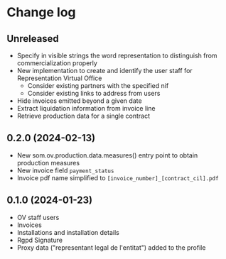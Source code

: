 # Change log

## Unreleased

- Specify in visible strings the word representation to distinguish from commercialization properly
- New implementation to create and identify the user staff for Representation Virtual Office
    - Consider existing partners with the specified nif
    - Consider existing links to address from users
- Hide invoices emitted beyond a given date
- Extract liquidation information from invoice line
- Retrieve production data for a single contract

## 0.2.0 (2024-02-13)

- New som.ov.production.data.measures() entry point to obtain production measures
- New invoice field `payment_status`
- Invoice pdf name simplified to `[invoice_number]_[contract_cil].pdf`


## 0.1.0 (2024-01-23)

- OV staff users
- Invoices
- Installations and installation details
- Rgpd Signature
- Proxy data ("representant legal de l'entitat") added to the profile
